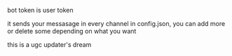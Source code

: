 bot token is user token

it sends your messasage in every channel in config.json, you can add more or delete some depending on what you want

this is a ugc updater's dream
